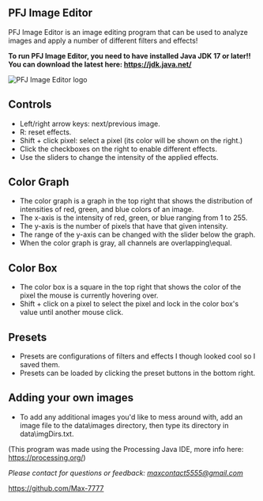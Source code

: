 ## PFJ Image Editor
PFJ Image Editor is an image editing program that can be used to analyze images and apply a number of different filters and effects!

**To run PFJ Image Editor, you need to have installed Java JDK 17 or later!! You can download the latest here: https://jdk.java.net/**

![PFJ Image Editor logo](image_editor_name.jpg)

## Controls
- Left/right arrow keys: next/previous image.
- R: reset effects.
- Shift + click pixel: select a pixel (its color will be shown on the right.)
- Click the checkboxes on the right to enable different effects.
- Use the sliders to change the intensity of the applied effects.

## Color Graph
- The color graph is a graph in the top right that shows the distribution of intensities of red, green, and blue colors of an image.
- The x-axis is the intensity of red, green, or blue ranging from 1 to 255.
- The y-axis is the number of pixels that have that given intensity.
- The range of the y-axis can be changed with the slider below the graph.
- When the color graph is gray, all channels are overlapping\equal.

## Color Box
- The color box is a square in the top right that shows the color of the pixel the mouse is currently hovering over.
- Shift + click on a pixel to select the pixel and lock in the color box's value until another mouse click.

## Presets
- Presets are configurations of filters and effects I though looked cool so I saved them.
- Presets can be loaded by clicking the preset buttons in the bottom right.

## Adding your own images
- To add any additional images you'd like to mess around with, add an image file to the data\\images directory, then type its directory in data\\imgDirs.txt.

(This program was made using the Processing Java IDE, more info here: https://processing.org/)

*Please contact for questions or feedback: [maxcontact5555@gmail.com](mailto:maxcontact5555@gmail.com)*

https://github.com/Max-7777
